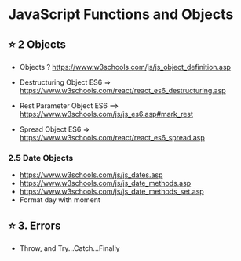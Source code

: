 # JavaScript Functions and Objects

## ⭐ 2 Objects

- Objects ? <https://www.w3schools.com/js/js_object_definition.asp>

- Destructuring Object ES6 => https://www.w3schools.com/react/react_es6_destructuring.asp
- Rest Parameter Object ES6 ==> https://www.w3schools.com/js/js_es6.asp#mark_rest
- Spread Object ES6 => https://www.w3schools.com/react/react_es6_spread.asp

### 2.5 Date Objects

- <https://www.w3schools.com/js/js_dates.asp>
- <https://www.w3schools.com/js/js_date_methods.asp>
- <https://www.w3schools.com/js/js_date_methods_set.asp>
- Format day with moment


## ⭐ 3. Errors

- Throw, and Try...Catch...Finally
